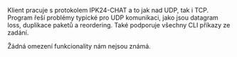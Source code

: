 Klient pracuje s protokolem IPK24-CHAT a to jak nad UDP, tak i TCP. Program řeší problémy typické pro UDP komunikaci, jako jsou datagram loss, duplikace paketů a reordering.
Také podporuje všechny CLI příkazy ze zadání.

Žádná omezení funkcionality nám nejsou známá.
